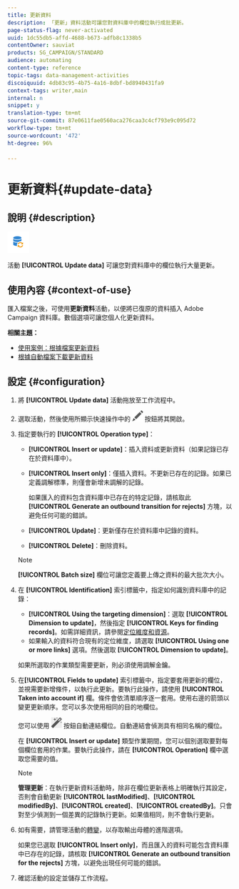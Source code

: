```yaml
---
title: 更新資料
description: 「更新」資料活動可讓您對資料庫中的欄位執行成批更新。
page-status-flag: never-activated
uuid: 1dc55db5-affd-4688-b673-adfb8c1338b5
contentOwner: sauviat
products: SG_CAMPAIGN/STANDARD
audience: automating
content-type: reference
topic-tags: data-management-activities
discoiquuid: 4db83c95-4b75-4a16-8dbf-bd8940431fa9
context-tags: writer,main
internal: n
snippet: y
translation-type: tm+mt
source-git-commit: 87e0611fae0560aca276caa3c4cf793e9c095d72
workflow-type: tm+mt
source-wordcount: '472'
ht-degree: 96%

---
```



# 更新資料{#update-data}

## 說明 {#description}

![](assets/data_update.png)

活動 **[!UICONTROL Update data]** 可讓您對資料庫中的欄位執行大量更新。

## 使用內容 {#context-of-use}

匯入檔案之後，可使用&#x200B;**更新資料**&#x200B;活動，以便將已復原的資料插入 Adobe Campaign 資料庫。數個選項可讓您個人化更新資料。

**相關主題：**

* [使用案例：根據檔案更新資料](../../automating/using/update-database-file.md)
* [根據自動檔案下載更新資料](../../automating/using/update-data-automatic-download.md)

## 設定 {#configuration}

1. 將 **[!UICONTROL Update data]** 活動拖放至工作流程中。
1. 選取活動，然後使用所顯示快速操作中的 ![](assets/edit_darkgrey-24px.png) 按鈕將其開啟。
1. 指定要執行的 **[!UICONTROL Operation type]**：

   * **[!UICONTROL Insert or update]**：插入資料或更新資料（如果記錄已存在於資料庫中）。
   * **[!UICONTROL Insert only]**：僅插入資料。不更新已存在的記錄。如果已定義調解標準，則僅會新增未調解的記錄。

      如果匯入的資料包含資料庫中已存在的特定記錄，請核取此 **[!UICONTROL Generate an outbound transition for rejects]** 方塊，以避免任何可能的錯誤。

   * **[!UICONTROL Update]**：更新僅存在於資料庫中記錄的資料。
   * **[!UICONTROL Delete]**：刪除資料。

   >[!NOTE]
   >
   >**[!UICONTROL Batch size]** 欄位可讓您定義要上傳之資料的最大批次大小。

1. 在 **[!UICONTROL Identification]** 索引標籤中，指定如何識別資料庫中的記錄：

   * **[!UICONTROL Using the targeting dimension]**：選取 **[!UICONTROL Dimension to update]**，然後指定 **[!UICONTROL Keys for finding records]**。如需詳細資訊，請參閱[定位維度和資源](../../automating/using/query.md#targeting-dimensions-and-resources)。
   * 如果輸入的資料符合現有的定位維度，請選取 **[!UICONTROL Using one or more links]** 選項。然後選取 **[!UICONTROL Dimension to update]**。

   如果所選取的作業類型需要更新，則必須使用調解金鑰。

1. 在&#x200B;**[!UICONTROL Fields to update]** 索引標籤中，指定要套用更新的欄位，並視需要新增條件，以執行此更新。要執行此操作，請使用 **[!UICONTROL Taken into account if]** 欄。條件會依清單順序逐一套用。使用右邊的箭頭以變更更新順序。您可以多次使用相同的目的地欄位。

   您可以使用 ![](assets/wkf_magic_wand-24px.png) 按鈕自動連結欄位。自動連結會偵測具有相同名稱的欄位。

   在 **[!UICONTROL Insert or update]** 類型作業期間，您可以個別選取要對每個欄位套用的作業。要執行此操作，請在 **[!UICONTROL Operation]** 欄中選取您需要的值。

   >[!NOTE]
   >
   >**管理更新**：在執行更新資料活動時，除非在欄位更新表格上明確執行其設定，否則會自動更新 **[!UICONTROL lastModified]**、**[!UICONTROL modifiedBy]**、**[!UICONTROL created]**、**[!UICONTROL createdBy]**。只會對至少偵測到一個差異的記錄執行更新。如果值相同，則不會執行更新。

1. 如有需要，請管理活動的[轉變](../../automating/using/activity-properties.md)，以存取輸出母體的進階選項。

   如果您已選取 **[!UICONTROL Insert only]**，而且匯入的資料可能包含資料庫中已存在的記錄，請核取 **[!UICONTROL Generate an outbound transition for the rejects]** 方塊，以避免出現任何可能的錯誤。

1. 確認活動的設定並儲存工作流程。
